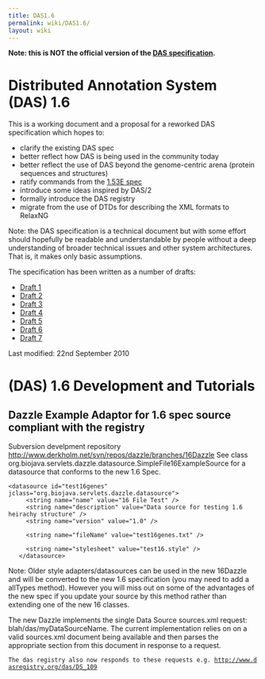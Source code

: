 ```yaml
---
title: DAS1.6
permalink: wiki/DAS1.6/
layout: wiki
---
```


**Note: this is NOT the official version of the [DAS
specification](http://biodas.org/documents/spec.html).**

Distributed Annotation System (DAS) 1.6
=======================================

This is a working document and a proposal for a reworked DAS
specification which hopes to:

-   clarify the existing DAS spec
-   better reflect how DAS is being used in the community today
-   better reflect the use of DAS beyond the genome-centric arena
    (protein sequences and structures)
-   ratify commands from the [1.53E
    spec](http://www.dasregistry.org/spec_1.53E.jsp)
-   introduce some ideas inspired by DAS/2
-   formally introduce the DAS registry
-   migrate from the use of DTDs for describing the XML formats to
    RelaxNG

Note: the DAS specification is a technical document but with some effort
should hopefully be readable and understandable by people without a deep
understanding of broader technical issues and other system
architectures. That is, it makes only basic assumptions.

The specification has been written as a number of drafts:

-   [Draft 1](http://www.ebi.ac.uk/~aj/1.6_draft1/documents/spec.html)
-   [Draft 2](http://www.ebi.ac.uk/~aj/1.6_draft2/documents/spec.html)
-   [Draft 3](http://www.ebi.ac.uk/~aj/1.6_draft3/documents/spec.html)
-   [Draft 4](http://www.ebi.ac.uk/~aj/1.6_draft4/documents/spec.html)
-   [Draft 5](http://www.ebi.ac.uk/~aj/1.6_draft5/documents/spec.html)
-   [Draft 6](http://www.ebi.ac.uk/~aj/1.6_draft6/documents/spec.html)
-   [Draft 7](http://www.ebi.ac.uk/~aj/1.6_draft7/documents/spec.html)

Last modified: 22nd September 2010

(DAS) 1.6 Development and Tutorials
===================================

Dazzle Example Adaptor for 1.6 spec source compliant with the registry
----------------------------------------------------------------------

Subversion develpment repository
<http://www.derkholm.net/svn/repos/dazzle/branches/16Dazzle> See class
org.biojava.servlets.dazzle.datasource.SimpleFile16ExampleSource for a
datasource that conforms to the new 1.6 Spec.

    <datasource id="test16genes" jclass="org.biojava.servlets.dazzle.datasource">
         <string name="name" value="16 File Test" />
         <string name="description" value="Data source for testing 1.6 heirachy structure" />
         <string name="version" value="1.0" /> 
         
         <string name="fileName" value="test16genes.txt" />

         <string name="stylesheet" value="test16.style" />
       </datasource>

Note: Older style adapters/datasources can be used in the new 16Dazzle
and will be converted to the new 1.6 specification (you may need to add
a allTypes method). However you will miss out on some of the advantages
of the new spec if you update your source by this method rather than
extending one of the new 16 classes.

The new Dazzle implements the single Data Source sources.xml request:
blah/das/myDataSourceName. The current implementation relies on on a
valid sources.xml document being available and then parses the
appropriate section from this document in response to a request.

`The das registry also now responds to these requests e.g. `[`http://www.dasregistry.org/das/DS_109`](http://www.dasregistry.org/das/DS_109)

